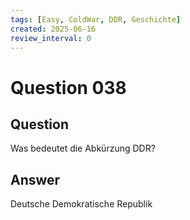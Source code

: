 ```yaml
---
tags: [Easy, ColdWar, DDR, Geschichte]
created: 2025-06-16
review_interval: 0
---
```


# Question 038

## Question

Was bedeutet die Abkürzung DDR?

## Answer

Deutsche Demokratische Republik
